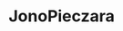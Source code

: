 <html>
<head>
<title>Jono's Page</title>
<link rel="stylesheet" type="text/css" href="/style.css">
</head>
<body>
<h1>JonoPieczara</h1>
</body>
</html>
